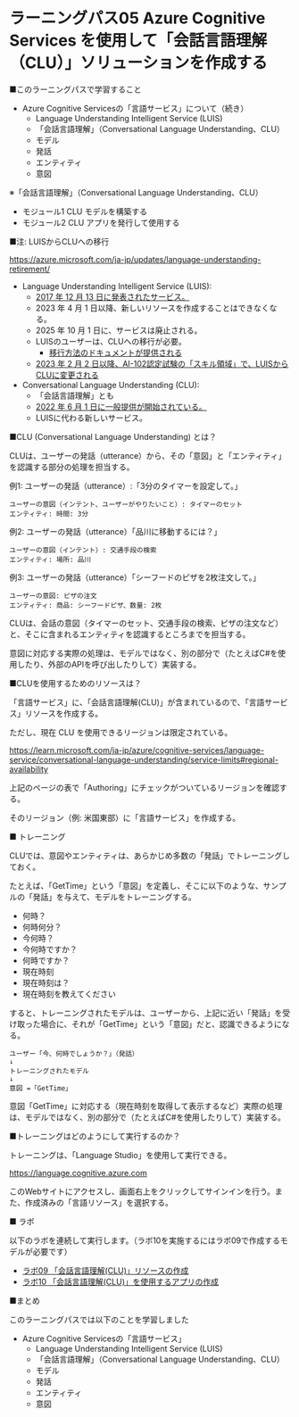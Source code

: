 # ラーニングパス05 Azure Cognitive Services を使用して「会話言語理解（CLU）」ソリューションを作成する

■このラーニングパスで学習すること

- Azure Cognitive Servicesの「言語サービス」について（続き）
  - Language Understanding Intelligent Service (LUIS)
  - 「会話言語理解」（Conversational Language Understanding、CLU）
  - モデル
  - 発話
  - エンティティ
  - 意図


※「会話言語理解」（Conversational Language Understanding、CLU）

- モジュール1 CLU モデルを構築する
- モジュール2 CLU アプリを発行して使用する

■注: LUISからCLUへの移行

https://azure.microsoft.com/ja-jp/updates/language-understanding-retirement/

- Language Understanding Intelligent Service (LUIS):
  - [2017 年 12 月 13 日に発表されたサービス。](https://satonaoki.wordpress.com/2017/12/17/announcing-the-general-availability-of-azure-bot-service-and-language-understanding-enabling-developers-to-build-better-conversational-bots/)
  - 2023 年 4 月 1 日以降、新しいリソースを作成することはできなくなる。
  - 2025 年 10 月 1 日に、サービスは廃止される。
  - LUISのユーザーは、CLUへの移行が必要。
    - [移行方法のドキュメントが提供される](https://learn.microsoft.com/ja-jp/azure/cognitive-services/language-service/conversational-language-understanding/how-to/migrate-from-luis?tabs=luis-portal)
  - [2023 年 2 月 2 日以降、AI-102認定試験の「スキル領域」で、LUISからCLUに変更される](https://learn.microsoft.com/ja-jp/certifications/resources/study-guides/ai-102#change-log)
- Conversational Language Understanding (CLU):
  - 「会話言語理解」とも
  - [2022 年 6 月 1 日に一般提供が開始されている。](https://azure.microsoft.com/ja-jp/updates/general-availability-conversational-language-understanding/)
  - LUISに代わる新しいサービス。


■CLU (Conversational Language Understanding) とは？

CLUは、ユーザーの発話（utterance）から、その「意図」と「エンティティ」を認識する部分の処理を担当する。

例1: ユーザーの発話（utterance）:「3分のタイマーを設定して。」

```
ユーザーの意図（インテント、ユーザーがやりたいこと）: タイマーのセット
エンティティ: 時間: 3分
```

例2: ユーザーの発話（utterance）「品川に移動するには？」

```
ユーザーの意図（インテント）: 交通手段の検索
エンティティ: 場所: 品川
```

例3: ユーザーの発話（utterance）「シーフードのピザを2枚注文して。」

```
ユーザーの意図: ピザの注文
エンティティ: 商品: シーフードピザ、数量: 2枚
```

CLUは、会話の意図（タイマーのセット、交通手段の検索、ピザの注文など）と、そこに含まれるエンティティを認識するところまでを担当する。

意図に対応する実際の処理は、モデルではなく、別の部分で（たとえばC#を使用したり、外部のAPIを呼び出したりして）実装する。

■CLUを使用するためのリソースは？

「言語サービス」に、「会話言語理解(CLU)」が含まれているので、「言語サービス」リソースを作成する。

ただし、現在 CLU を使用できるリージョンは限定されている。

https://learn.microsoft.com/ja-jp/azure/cognitive-services/language-service/conversational-language-understanding/service-limits#regional-availability

上記のページの表で「Authoring」にチェックがついているリージョンを確認する。

そのリージョン（例: 米国東部）に「言語サービス」を作成する。

■ トレーニング

CLUでは、意図やエンティティは、あらかじめ多数の「発話」でトレーニングしておく。

たとえば、「GetTime」という「意図」を定義し、そこに以下のような、サンプルの「発話」を与えて、モデルをトレーニングする。

- 何時？
- 何時何分？
- 今何時？
- 今何時ですか？
- 何時ですか？
- 現在時刻
- 現在時刻は？
- 現在時刻を教えてください

すると、トレーニングされたモデルは、ユーザーから、上記に近い「発話」を受け取った場合に、それが「GetTime」という「意図」だと、認識できるようになる。

```
ユーザー「今、何時でしょうか？」（発話）
↓
トレーニングされたモデル
↓
意図 =「GetTime」
```

意図「GetTime」に対応する（現在時刻を取得して表示するなど）実際の処理は、モデルではなく、別の部分で（たとえばC#を使用したりして）実装する。

■トレーニングはどのようにして実行するのか？

トレーニングは、「Language Studio」を使用して実行できる。

https://language.cognitive.azure.com

このWebサイトにアクセスし、画面右上をクリックしてサインインを行う。また、作成済みの「言語リソース」を選択する。

■ ラボ

以下のラボを連続して実行します。（ラボ10を実施するにはラボ09で作成するモデルが必要です）

- [ラボ09 「会話言語理解(CLU)」リソースの作成](lab09.md)
- [ラボ10 「会話言語理解(CLU)」を使用するアプリの作成](lab10.md)

■まとめ

このラーニングパスでは以下のことを学習しました

- Azure Cognitive Servicesの「言語サービス」
  - Language Understanding Intelligent Service (LUIS)
  - 「会話言語理解」（Conversational Language Understanding、CLU）
  - モデル
  - 発話
  - エンティティ
  - 意図

